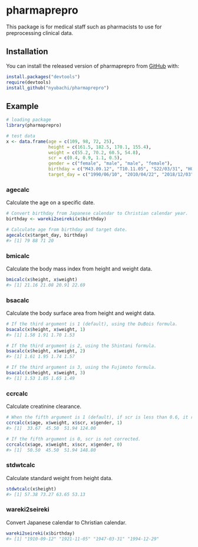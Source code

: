 
<!-- README.md is generated from README.Rmd. Please edit that file -->

# pharmaprepro

This package is for medical staff such as pharmacists to use for
preprocessing clinical data.

## Installation

You can install the released version of pharmaprepro from
[GitHub](https://github.com/nyubachi/pharmaprepro) with:

``` r
install.packages("devtools")
require(devtools)
install_github("nyubachi/pharmaprepro")
```

## Example

``` r
# loading package
library(pharmaprepro)
```

``` r
# test data
x <- data.frame(age = c(109, 98, 72, 25),
                height = c(161.5, 182.5, 170.1, 155.4),
                weight = c(55.2, 70.2, 60.5, 54.8),
                scr = c(0.4, 0.9, 1.1, 0.5),
                gender = c("female", "male", "male", "female"),
                birthday = c("M43.09.12", "T10.11.05", "S22/03/31", "H06-12-29"),
                target_day = c("1990/06/10", "2010/04/22", "2018/12/03", "2015/10/03"))
```

### agecalc

Calculate the age on a specific date.

``` r
# Convert birthday from Japanese calendar to Christian calendar year.
birthday <- wareki2seireki(x$birthday)

# Calculate age from birthday and target date.
agecalc(x$target_day, birthday)
#> [1] 79 88 71 20
```

### bmicalc

Calculate the body mass index from height and weight data.

``` r
bmicalc(x$height, x$weight)
#> [1] 21.16 21.08 20.91 22.69
```

### bsacalc

Calculate the body surface area from height and weight data.

``` r
# If the third argument is 1 (default), using the DuBois formula.
bsacalc(x$height, x$weight, 1)
#> [1] 1.58 1.91 1.70 1.53
```

``` r
# If the third argument is 2, using the Shintani formula.
bsacalc(x$height, x$weight, 2)
#> [1] 1.61 1.95 1.74 1.57
```

``` r
# If the third argument is 3, using the Fujimoto formula.
bsacalc(x$height, x$weight, 3)
#> [1] 1.53 1.85 1.65 1.49
```

### ccrcalc

Calculate creatinine
clearance.

``` r
# When the fifth argument is 1 (default), if scr is less than 0.6, it rounds up to 0.6.
ccrcalc(x$age, x$weight, x$scr, x$gender, 1)
#> [1]  33.67  45.50  51.94 124.00
```

``` r
# If the fifth argument is 0, scr is not corrected.
ccrcalc(x$age, x$weight, x$scr, x$gender, 0)
#> [1]  50.50  45.50  51.94 148.80
```

### stdwtcalc

Calculate standard weight from height data.

``` r
stdwtcalc(x$height)
#> [1] 57.38 73.27 63.65 53.13
```

### wareki2seireki

Convert Japanese calendar to Christian calendar.

``` r
wareki2seireki(x$birthday)
#> [1] "1910-09-12" "1921-11-05" "1947-03-31" "1994-12-29"
```
